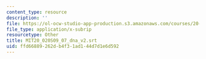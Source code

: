 ```yaml
---
content_type: resource
description: ''
file: https://ol-ocw-studio-app-production.s3.amazonaws.com/courses/20-020-introduction-to-biological-engineering-design-spring-2009/ffd66889262db4f31ad144d7d1e6d592_MIT20_020S09_07_dna-v2.srt
file_type: application/x-subrip
resourcetype: Other
title: MIT20_020S09_07_dna_v2.srt
uid: ffd66889-262d-b4f3-1ad1-44d7d1e6d592
---
```

